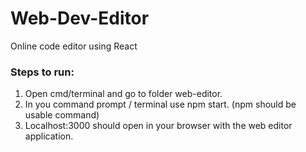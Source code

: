 # Web-Dev-Editor
Online code editor using React
### Steps to run:
1. Open cmd/terminal and go to folder web-editor.
2. In you command prompt / terminal use npm start. (npm should be usable command)
3. Localhost:3000 should open in your browser with the web editor application.
